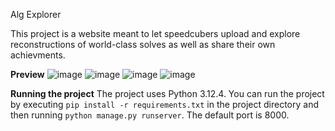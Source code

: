 Alg Explorer

This project is a website meant to let speedcubers upload and explore reconstructions of world-class solves as well as share their own achievments.

**Preview**
![image](https://github.com/user-attachments/assets/bc566a36-a06b-4869-958b-0d87f7ee78f3)
![image](https://github.com/user-attachments/assets/fc263af0-e107-41cc-b87f-c6dc7e160ea5)
![image](https://github.com/user-attachments/assets/fe69b46e-265a-4fdb-a7b7-565901480c68)
![image](https://github.com/user-attachments/assets/e3de37b3-3aca-4995-9fce-6bac68531d9f)

**Running the project**
The project uses Python 3.12.4.
You can run the project by executing ```pip install -r requirements.txt``` in the project directory and then running ```python manage.py runserver```. The default port is 8000.
